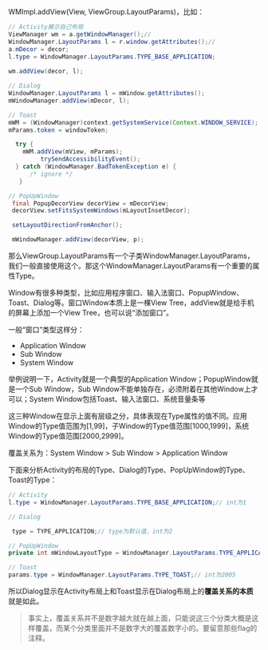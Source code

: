 WMImpl.addView(View, ViewGroup.LayoutParams)，比如：

```java
// Activity展示自己布局
ViewManager wm = a.getWindowManager();//
WindowManager.LayoutParams l = r.window.getAttributes();//
a.mDecor = decor;
l.type = WindowManager.LayoutParams.TYPE_BASE_APPLICATION;
            
wm.addView(decor, l);

// Dialog
WindowManager.LayoutParams l = mWindow.getAttributes();
mWindowManager.addView(mDecor, l);

// Toast
mWM = (WindowManager)context.getSystemService(Context.WINDOW_SERVICE);
mParams.token = windowToken;

  try {
 	mWM.addView(mView, mParams);
         trySendAccessibilityEvent();
  } catch (WindowManager.BadTokenException e) {
      /* ignore */
   }

// PopUpWindow
 final PopupDecorView decorView = mDecorView;
 decorView.setFitsSystemWindows(mLayoutInsetDecor);

 setLayoutDirectionFromAnchor();

 mWindowManager.addView(decorView, p);
```

那么ViewGroup.LayoutParams有一个子类WindowManager.LayoutParams，我们一般直接使用这个。那这个WindowManager.LayoutParams有一个重要的属性Type。

Window有很多种类型，比如应用程序窗口、输入法窗口、PopupWindow、Toast、Dialog等。窗口Window本质上是一棵View Tree，addView就是给手机的屏幕上添加一个View Tree，也可以说“添加窗口”。

一般“窗口”类型这样分：

- Application Window
- Sub Window
- System Window

举例说明一下，Activity就是一个典型的Application Window；PopupWindow就是一个Sub Window，Sub Window不能单独存在，必须附着在其他Window上才可以；System Window包括Toast、输入法窗口、系统音量条等

这三种Window在显示上面有层级之分，具体表现在Type属性的值不同。应用Window的Type值范围为[1,99]，子Window的Type值范围[1000,1999]，系统Window的Type值范围[2000,2999]。

覆盖关系为：System Window > Sub Window > Application Window

下面来分析Activity的布局的Type、Dialog的Type、PopUpWindow的Type、Toast的Type：

```java
// Activity
l.type = WindowManager.LayoutParams.TYPE_BASE_APPLICATION;// int为1

// Dialog

 type = TYPE_APPLICATION;// type为默认值，int为2

// PopUpWindow
private int mWindowLayoutType = WindowManager.LayoutParams.TYPE_APPLICATION_PANEL;// int为1000

// Toast
params.type = WindowManager.LayoutParams.TYPE_TOAST;// int为2005

```

所以Dialog显示在Activity布局上和Toast显示在Dialog布局上的**覆盖关系的本质**就是如此。

> 事实上，覆盖关系并不是数字越大就在越上面，只能说这三个分类大概是这样覆盖，而某个分类里面并不是数字大的覆盖数字小的。要留意那些flag的注释。

